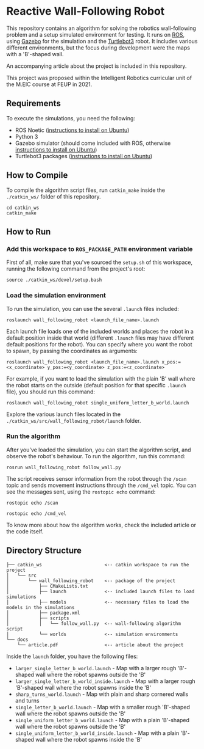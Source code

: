 # Reactive Wall-Following Robot

This repository contains an algorithm for solving the robotics wall-following problem and a setup simulated environment for testing. It runs on [ROS](https://www.ros.org/), using [Gazebo](http://gazebosim.org/) for the simulation and the [Turtlebot3](https://emanual.robotis.com/docs/en/platform/turtlebot3/quick-start/) robot. It includes various different environments, but the focus during development were the maps with a 'B'-shaped wall.

An accompanying article about the project is included in this repository. 

This project was proposed within the Intelligent Robotics curricular unit of the M.EIC course at FEUP in 2021.

## Requirements

To execute the simulations, you need the following:
* ROS Noetic ([instructions to install on Ubuntu](http://wiki.ros.org/noetic/Installation/Ubuntu))
* Python 3
* Gazebo simulator (should come included with ROS, otherwise [instructions to install on Ubuntu](http://gazebosim.org/tutorials?tut=install_ubuntu))
* Turtlebot3 packages ([instructions to install on Ubuntu](https://emanual.robotis.com/docs/en/platform/turtlebot3/quick-start/))

## How to Compile

To compile the algorithm script files, run `catkin_make` inside the `./catkin_ws/` folder of this repository.

```
cd catkin_ws
catkin_make
```

## How to Run

### Add this workspace to `ROS_PACKAGE_PATH` environment variable

First of all, make sure that you've sourced the `setup.sh` of this workspace, running the following command from the project's root:

```
source ./catkin_ws/devel/setup.bash
```

### Load the simulation environment

To run the simulation, you can use the several `.launch` files included:

```
roslaunch wall_following_robot <launch_file_name>.launch
```

Each launch file loads one of the included worlds and places the robot in a default position inside that world (different `.launch` files may have different default positions for the robot). You can specify where you want the robot to spawn, by passing the coordinates as arguments:

```
roslaunch wall_following_robot <launch_file_name>.launch x_pos:=<x_coordinate> y_pos:=<y_coordinate> z_pos:=<z_coordinate>
```

For example, if you want to load the simulation with the plain 'B' wall where the robot starts on the outside (default position for that specific `.launch` file), you should run this command:

```
roslaunch wall_following_robot single_uniform_letter_b_world.launch
```

Explore the various launch files located in the `./catkin_ws/src/wall_following_robot/launch` folder.

### Run the algorithm

After you've loaded the simulation, you can start the algorithm script, and observe the robot's behaviour. To run the algorithm, run this command:

```
rosrun wall_following_robot follow_wall.py
```

The script receives sensor information from the robot through the `/scan` topic and sends movement instructions through the `/cmd_vel` topic. You can see the messages sent, using the `rostopic echo` command:

```
rostopic echo /scan
```

```
rostopic echo /cmd_vel
```

To know more about how the algorithm works, check the included article or the code itself.

## Directory Structure

```
├── catkin_ws                       <-- catkin workspace to run the project
│   └── src
│       └── wall_following_robot    <-- package of the project
│           ├── CMakeLists.txt
│           ├── launch              <-- included launch files to load simulations
│           ├── models              <-- necessary files to load the models in the simulations
│           ├── package.xml
│           ├── scripts
│           │   └── follow_wall.py  <-- wall-following algorithm script
│           └── worlds              <-- simulation environments
└── docs
    └── article.pdf                 <-- article about the project
```

Inside the `launch` folder, you have the following files:
* `larger_single_letter_b_world.launch` - Map with a larger rough 'B'-shaped wall where the robot spawns outside the 'B'
* `larger_single_letter_b_world_inside.launch` - Map with a larger rough 'B'-shaped wall where the robot spawns inside the 'B'
* `sharp_turns_world.launch` - Map with plain and sharp cornered walls and turns
* `single_letter_b_world.launch` - Map with a smaller rough 'B'-shaped wall where the robot spawns outside the 'B'
* `single_uniform_letter_b_world.launch` - Map with a plain 'B'-shaped wall where the robot spawns outside the 'B'
* `single_uniform_letter_b_world_inside.launch` - Map with a plain 'B'-shaped wall where the robot spawns inside the 'B'
